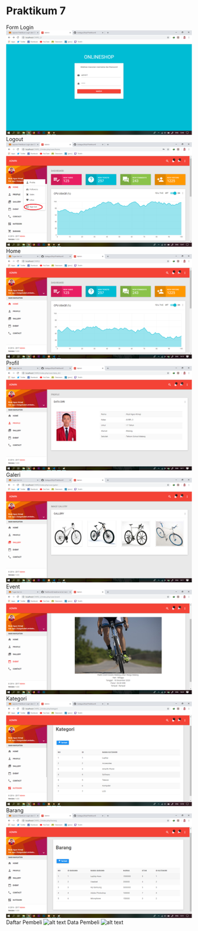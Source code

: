 # Praktikum 7
Form Login
![alt text](https://github.com/rizalagus26rpl/Praktikum7/blob/master/Praktikum7/formlogin.png?raw=true)
Logout
![alt text](https://github.com/rizalagus26rpl/Praktikum7/blob/master/Praktikum7/logout.png?raw=true)
Home
![alt text](https://github.com/rizalagus26rpl/Praktikum7/blob/master/Praktikum7/home.png?raw=true)
Profil
![alt text](https://github.com/rizalagus26rpl/Praktikum7/blob/master/Praktikum7/profil.png?raw=true)
Galeri
![alt text](https://github.com/rizalagus26rpl/Praktikum7/blob/master/Praktikum7/galeri.png?raw=true)
Event
![alt text](https://github.com/rizalagus26rpl/Praktikum7/blob/master/Praktikum7/event.png?raw=true)
Kategori
![alt text](https://github.com/rizalagus26rpl/Praktikum7/blob/master/Praktikum7/kategori.png?raw=true)
Barang
![alt text](https://github.com/rizalagus26rpl/Praktikum7/blob/master/Praktikum7/barang.png?raw=true)
Daftar Pembeli
![alt text](https://github.com/rizalagus26rpl/Praktikum7/blob/master/Praktikum7/daftarpembeli.png?raw=true)
Data Pembeli
![alt text](https://github.com/rizalagus26rpl/Praktikum7/blob/master/Praktikum7/datapembeli.png?raw=true)
